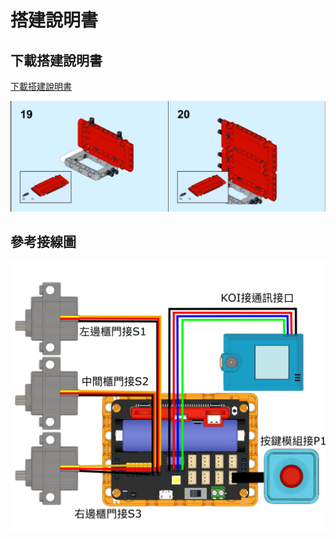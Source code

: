 # 搭建說明書

## 下載搭建說明書

[下載搭建說明書]()

![](./images/instructions1.png)

## 參考接線圖

![](./images/wiring.png)